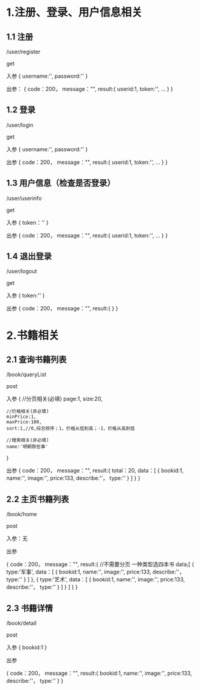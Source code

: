 # 1.注册、登录、用户信息相关

## 1.1 注册

/user/register

get

入参
{
	username:'',
	password:''
}

出参：
{
	code：200，
	message："",
	result:{
		userid:1,
		token:'',
		...
	}
}

## 1.2 登录

/user/login

get

入参
{
	username:'',
	password:''
}

出参
{
	code：200，
	message："",
	result:{
		userid:1,
		token:'',
		...
	}
}

## 1.3 用户信息（检查是否登录）

/user/userinfo

get

入参
{
	token：''
}

出参
{
	code：200，
	message："",
	result:{
		userid:1,
		token:'',
		...
	}
}

## 1.4 退出登录

/user/logout

get

入参
{
	token:''
}

出参
{
	code：200，
	message："",
	result:{
	}
}


# 2.书籍相关

## 2.1 查询书籍列表

/book/queryList

post

入参
{
	//分页相关(必填)
	page:1,
	size:20,

	//价格相关(非必填)
	minPrice:1,
	maxPrice:100,
	sort:1,//0,综合排序；1，价格从低到高；-1，价格从高到低

	//搜索相关(非必填)
	name:'明朝那些事'

}

出参
{
	code：200，
	message："",
	result:{
		total：20,
		data：[
			{
				bookid:1,
				name:'',
				image:'',
				price:133,
				describe:''，
				type:''
			}
		]
	}
}

## 2.2 主页书籍列表

/book/home

post

入参：无

出参

{
	code：200，
	message："",
	result:{
		//不需要分页
		一种类型选四本书
		data;[
			{
				type:'军事',
				data：[
					{
						bookid:1,
						name:'',
						image:'',
						price:133,
						describe:''，
						type:''
					}
				]
			},
			{
				type:'艺术',
				data：[
					{
						bookid:1,
						name:'',
						image:'',
						price:133,
						describe:''，
						type:''
					}
				]
			}
		]
	}
}

## 2.3 书籍详情

/book/detail

post

入参
{
	bookid:1
}

出参

{
	code：200，
	message："",
	result:{
		bookid:1,
		name:'',
		image:'',
		price:133,
		describe:''，
		type:''
	}
}


